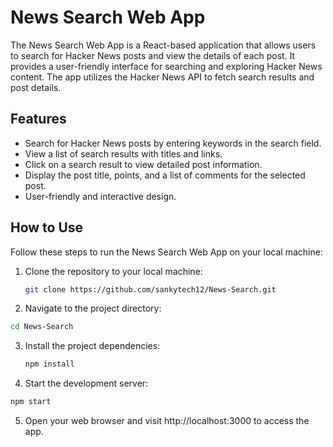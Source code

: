 # News Search Web App

The News Search Web App is a React-based application that allows users to search for Hacker News posts and view the details of each post. It provides a user-friendly interface for searching and exploring Hacker News content. The app utilizes the Hacker News API to fetch search results and post details.

## Features

- Search for Hacker News posts by entering keywords in the search field.
- View a list of search results with titles and links.
- Click on a search result to view detailed post information.
- Display the post title, points, and a list of comments for the selected post.
- User-friendly and interactive design.

## How to Use

Follow these steps to run the News Search Web App on your local machine:

1. Clone the repository to your local machine:

   ```bash
   git clone https://github.com/sankytech12/News-Search.git
   
2. Navigate to the project directory:
  ```bash
  cd News-Search
  ```
3. Install the project dependencies:
   ```bash  
   npm install
   ```
4. Start the development server:
  ```bash
  npm start
  ```
5. Open your web browser and visit http://localhost:3000 to access the app.
